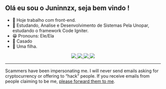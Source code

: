 ## Olá eu sou o Juninnzx, seja bem vindo !

- 🔭 Hoje trabalho com front-end.
- 🌱 Estudando, Analise e Desenvolvimento de Sistemas Pela Unopar, estudando o framework Code Igniter.
- 😁 Pronouns: Ele/Ela
- 💍 Casado
- 👶 Uma filha.
<div align="center">

<!--
https://github.community/t/support-theme-context-for-images-in-light-vs-dark-mode/147981/84
-->
<a href="https://github.com/juninnzx21/github-stats#gh-dark-mode-only">
<img src="https://github.com/juninnzx21/github-stats/blob/master/generated/overview.svg#gh-dark-mode-only" />
<img src="https://github.com/juninnzx21/github-stats/blob/master/generated/languages.svg#gh-dark-mode-only" />
</a>
<a href="https://github.com/juninnzx21/github-stats#gh-light-mode-only">
<img src="https://github.com/juninnzx21/github-stats/blob/master/generated/overview.svg#gh-dark-mode-only#gh-light-mode-only" />
<img src="https://github.com/juninnzx21/github-stats/blob/master/generated/languages.svg#gh-dark-mode-only#gh-light-mode-only" />
</a>

</div>

---

Scammers have been impersonating me. I will never send emails asking for
cryptocurrency or offering to “hack” people. If you receive emails from people
claiming to be me, [please forward them to
me](https://juninnzx21.github.io/about/#contact).
